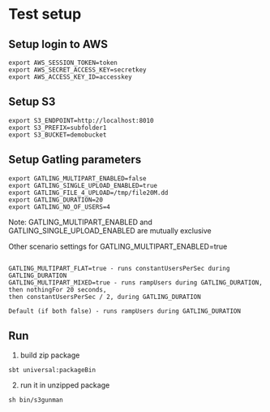 # Test setup

## Setup login to AWS

```
export AWS_SESSION_TOKEN=token
export AWS_SECRET_ACCESS_KEY=secretkey
export AWS_ACCESS_KEY_ID=accesskey
```

## Setup S3
 
```
export S3_ENDPOINT=http://localhost:8010
export S3_PREFIX=subfolder1
export S3_BUCKET=demobucket
```

## Setup Gatling parameters

```
export GATLING_MULTIPART_ENABLED=false
export GATLING_SINGLE_UPLOAD_ENABLED=true
export GATLING_FILE_4_UPLOAD=/tmp/file20M.dd
export GATLING_DURATION=20
export GATLING_NO_OF_USERS=4
```

Note: GATLING_MULTIPART_ENABLED and GATLING_SINGLE_UPLOAD_ENABLED are mutually exclusive

Other scenario settings for GATLING_MULTIPART_ENABLED=true
```

GATLING_MULTIPART_FLAT=true - runs constantUsersPerSec during GATLING_DURATION
GATLING_MULTIPART_MIXED=true - runs rampUsers during GATLING_DURATION, then nothingFor 20 seconds, 
then constantUsersPerSec / 2, during GATLING_DURATION

Default (if both false) - runs rampUsers during GATLING_DURATION
```

## Run

1. build zip package

```
sbt universal:packageBin
```

2. run it in unzipped package 

```
sh bin/s3gunman
```